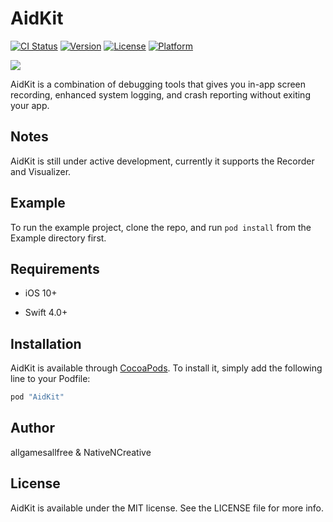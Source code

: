 # AidKit

[![CI Status](http://img.shields.io/travis/allgamesallfree/AidKit.svg?style=flat)](https://travis-ci.org/allgamesallfree/AidKit)
[![Version](https://img.shields.io/cocoapods/v/AidKit.svg?style=flat)](http://cocoapods.org/pods/AidKit)
[![License](https://img.shields.io/cocoapods/l/AidKit.svg?style=flat)](http://cocoapods.org/pods/AidKit)
[![Platform](https://img.shields.io/cocoapods/p/AidKit.svg?style=flat)](http://cocoapods.org/pods/AidKit)

<img src="https://i.imgur.com/KodUeky.png" />

AidKit is a combination of debugging tools that gives you in-app screen recording, enhanced system logging, and crash reporting without exiting your app.

## Notes

AidKit is still under active development, currently it supports the Recorder and Visualizer.

## Example

To run the example project, clone the repo, and run `pod install` from the Example directory first.

## Requirements

* iOS 10+

* Swift 4.0+

## Installation

AidKit is available through [CocoaPods](http://cocoapods.org). To install
it, simply add the following line to your Podfile:

```ruby
pod "AidKit"
```

## Author

allgamesallfree & NativeNCreative

## License

AidKit is available under the MIT license. See the LICENSE file for more info.
